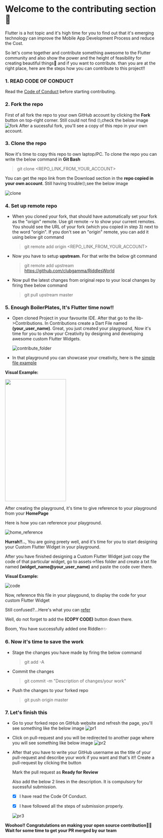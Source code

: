 # Welcome to the contributing section 🤝

Flutter is a hot topic and it's high time for you to find out that it's emerging technology can improve the Mobile App Development Process and reduce the Cost. 

So let's come together and contribute something awesome to the Flutter community and also show the power and the height of feasibility for creating beautiful things🤩 and if you want to contribute. than you are at the right place, here are the steps how you can contribute to this project!!

### 1. READ CODE OF CONDUCT
   Read the [Code of Conduct](https://github.com/clubgamma/code-of-conduct) before starting contributing.
### 2. Fork the repo
   First of all fork the repo to your own GitHub account by clicking the **Fork** button on top-right corner. Still could not find 🙄,check the below image
   ![fork](https://user-images.githubusercontent.com/57007680/94579238-360b6b00-0296-11eb-8dfd-c8ac8f10aa26.png)
   After a sucessful fork, you'll see a copy of this repo in your own account.

### 3. Clone the repo    
   Now it's time to copy this repo to own laptop/PC. 
   To clone the repo you can write the below command in **Git Bash**
    
   > git clone <REPO_LINK_FROM_YOUR_ACCOUNT>
    
   You can get the repo link from the Download section in the **repo copied in your own account**. Still having trouble🙄,see the below image
    
   ![clone](https://user-images.githubusercontent.com/57007680/94578970-efb60c00-0295-11eb-93cc-301e605927bd.png)
   
 ### 4. Set up remote repo
  - When you cloned your fork, that should have automatically set your fork as the "origin" remote. Use git remote -v to show your current remotes. You should see the URL of your fork (which you copied in step 3) next to the word "origin". 
      If you don't see an "origin" remote, you can add it using below git command
    
    > git remote add origin <REPO_LINK_FROM_YOUR_ACCOUNT>
      
  - Now you have to setup **upstream**. For that write the below git command
      
    > git remote add upstream https://github.com/clubgamma/RiddlesWorld
        
  - Now pull the latest changes from original repo to your local changes by firing thee below command
        
    > git pull upstream master
  
 ### 5. Enough BoilerPlates, It's Flutter time now!!
  - Open cloned Project in your favourite IDE. After that go to the lib->Contributions. In Contributions create a Dart File named **(your_user_name)**. Great, you just created your playground, Now it's time for you to show your Creativity by designing and developing awesome custom Flutter Widgets.
      
     ![contribute_folder](https://user-images.githubusercontent.com/65907580/134782730-af8e999d-9018-4b5a-9f28-1f8b551bb553.PNG)

 - In that playground you can showcase your creativity, here is the [simple file example](https://user-images.githubusercontent.com/65907580/134782908-c055bc15-abcb-4270-b7bf-ba7c978bce16.jpeg)

 **Visual Example:**

 <img src="https://user-images.githubusercontent.com/65907580/134783001-a0ca3829-be01-414a-b7a8-2905dceaf559.jpeg" width="200" height="400" />
 
 After creating the playground, it's time to give reference to your playground from your **HomePage**
 
 Here is how you can reference your playground.
 
 ![home_reference](https://user-images.githubusercontent.com/65907580/134783481-95b78360-2dab-4411-9f15-fac2efaa9357.PNG)
 
 **Hurrah!!..**, You are going preety well, and it's time for you to start designing your Custom Flutter Widget in your playground.

 After you have finished designing a Custom Flutter Widget just copy the code of that particular widget, go to assets->files folder and create a txt file named **(widget_name@your_user_name)** and paste the code over there.
 
  **Visual Example:**
 
 ![code](https://user-images.githubusercontent.com/65907580/134783155-002d3d1b-99b8-4aaa-83a3-35857037c399.PNG)
 
 Now, reference this file in your playgound, to display the code for your custom Flutter Widget

 Still confused?...Here's what you can [refer](https://user-images.githubusercontent.com/65907580/134782908-c055bc15-abcb-4270-b7bf-ba7c978bce16.jpeg)
 
 Well, do not forget to add the **(COPY CODE)** button down there.

   Boom, You have successfully added one Riddle🔥✨
   
   
 ### 6. Now it's time to save the work
      
  - Stage the changes you have made by firing the below command
    > git add -A
  - Commit the changes 
    > git commit -m "Description of changes/your work"
  - Push the changes to your forked repo
    > git push origin master
  
### 7. Let's finish this
  
  - Go to your forked repo on GitHub website and refresh the page, you'll see something like the below image
  ![pr1](https://user-images.githubusercontent.com/57007680/94609340-3fa7c980-02bc-11eb-90dd-269a433b00e0.PNG)
        
  - Click on pull-request and you will be redirected to another page where you will see something like below image
  ![pr2](https://user-images.githubusercontent.com/57007680/94609343-420a2380-02bc-11eb-83f1-c6157417c50d.PNG)
        
  - After that you have to write your GitHub username as the title of your pull-request and describe your work if you want and that's it!!
    Create a pull-request by clicking the button
        
    Mark the pull request as **Ready for Review**
        
    Also add the below 2 lines in the description. It is compulsory for sucessful submission.
        
    - [X] I have read the Code Of Conduct.
        
    - [X] I have followed all the steps of submission properly.
        
    ![pr3](https://user-images.githubusercontent.com/58077762/93779010-1e076c00-fc44-11ea-86f0-7a6d74380624.png)

**Woohoo!! Congratulations on making your open source contribution🎉🎉**                                         
**Wait for some time to get your PR merged by our team**
